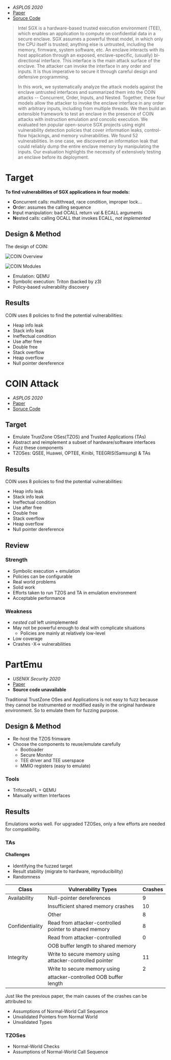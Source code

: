 - *ASPLOS 2020*
- [Paper](http://ww2.cs.fsu.edu/~khandake/paper/coin_asplos_2020.pdf)
- [Soruce Code](https://github.com/mustakimur/COIN-Attacks)

> Intel SGX is a hardware-based trusted execution environment (TEE), which enables an application to compute on confidential data in a secure enclave. SGX assumes a powerful threat model, in which only the CPU itself is trusted; anything else is untrusted, including the memory, firmware, system software, etc. An enclave interacts with its host application through an exposed, enclave-specific, (usually) bi-directional interface. This interface is the main attack surface of the enclave. The attacker can invoke the interface in any order and inputs. It is thus imperative to secure it through careful design and defensive programming.
> 
> In this work, we systematically analyze the attack models against the enclave untrusted interfaces and summarized them into the COIN attacks -- Concurrent, Order, Inputs, and Nested. Together, these four models allow the attacker to invoke the enclave interface in any order with arbitrary inputs, including from multiple threads. We then build an extensible framework to test an enclave in the presence of COIN attacks with instruction emulation and concolic execution. We evaluated ten popular open-source SGX projects using eight vulnerability detection policies that cover information leaks, control-flow hijackings, and memory vulnerabilities. We found 52 vulnerabilities. In one case, we discovered an information leak that could reliably dump the entire enclave memory by manipulating the inputs. Our evaluation highlights the necessity of extensively testing an enclave before its deployment.


# Target
**To find vulnerabilities of SGX applications in four models:**

- **C**oncurrent calls: multithread, race condition, improper lock...
- **O**rder: assumes the calling sequence
- **I**nput manipulation: bad OCALL return val & ECALL arguments
- **N**ested calls: calling OCALL that invokes ECALL, *not implemented*

## Design & Method

The design of COIN:

![COIN Overview](https://ya0guang.com/assets/images/CCPapers/COIN2.png)

![COIN Modules](https://ya0guang.com/assets/images/CCPapers/COIN3.png)

- Emulation: QEMU
- Symbolic execution: Triton (backed by z3)
- Policy-based vulnerability discovery

## Results

COIN uses 8 policies to find the potential vulnerabilities:

- Heap info leak 
- Stack info leak 
- Ineffectual condition
- Use after free
- Double free
- Stack overflow
- Heap overflow
- Null pointer dereference

# COIN Attack

- *ASPLOS 2020*
- [Paper](http://ww2.cs.fsu.edu/~khandake/paper/coin_asplos_2020.pdf)
- [Soruce Code](https://github.com/mustakimur/COIN-Attacks)

## Target

- Emulate TrustZone OSes(TZOS) and Trusted Applications (TAs) 
- Abstract and reimplement a subset of hardware/software interfaces
- Fuzz these components
- TZOSes: QSEE, Huawei, OPTEE, Kinibi, TEEGRIS(Samsung) & TAs

## Results

COIN uses 8 policies to find the potential vulnerabilities:

- Heap info leak 
- Stack info leak 
- Ineffectual condition
- Use after free
- Double free
- Stack overflow
- Heap overflow
- Null pointer dereference

## Review

### Strength

- Symbolic execution + emulation
- Policies can be configurable
- Real world problems
- Solid work
- Efforts taken to run TZOS and TA in emulation environment
- Acceptable performance

### Weakness

- *nested call* left unimplemented
- May not be powerful enough to deal with complicate situations
  - Policies are mainly at relatively low-level
- Low coverage
- Crashes -X-> vulnerabilities

# PartEmu

- *USENIX Security 2020*
- [Paper](https://www.usenix.org/conference/usenixsecurity20/presentation/harrison)
- **Source code unavailable**

Traditional TrustZone OSes and Applications is not easy to fuzz because they cannot be instrumented or modified easily in the original hardware environment. So to emulate them for fuzzing purpose.


## Design & Method

- Re-host the TZOS frimware
- Choose the components to reuse/emulate carefully
  - Bootloader
  - Secure Monitor
  - TEE driver and TEE userspace
  - MMIO registers (easy to emulate)

### Tools

- TriforceAFL + QEMU
- Manually written Interfaces

## Results

Emulations works well. For upgraded TZOSes, only a few efforts are needed for compatibility.

### TAs

#### Challenges

- Identifying the fuzzed target
- Result stability (migrate to hardware, reproducibility)
- Randomness

| Class           | Vulnerability Types                                       | Crashes |
| --------------- | --------------------------------------------------------- | ------- |
| Availability    | Null-pointer  dereferences                                | 9       |
|                 | Insufficient shared memory crashes                        | 10      |
|                 | Other                                                     | 8       |
| Confidentiality | Read from attacker-controlled pointer  to shared memory   | 8       |
|                 | Read from attacker-controlled                             | 0       |
|                 | OOB buffer length to shared memory                        |
| Integrity       | Write to secure memory using  attacker-controlled pointer | 11      |
|                 | Write to secure memory using                              | 2       |
|                 | attacker-controlled OOB buffer length                     |         |

Just like the previous paper, the main causes of the crashes can be attributed to:
- Assumptions of Normal-World Call Sequence
- Unvalidated Pointers from Normal World
- Unvalidated Types

### TZOSes

- Normal-World Checks
- Assumptions of Normal-World Call Sequence

